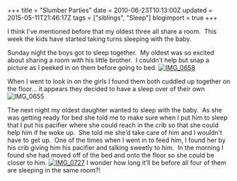+++
title = "Slumber Parties"
date = 2010-06-23T10:13:00Z
updated = 2015-05-11T21:46:17Z
tags = ["siblings", "Sleep"]
blogimport = true 
+++

I think I’ve mentioned before that my oldest three all share a room.&#160; This week the kids have started taking turns sleeping with the baby.&#160; 

Sunday night the boys got to sleep together.&#160; My oldest was so excited about sharing a room with his little brother.&#160; I couldn’t help but snap a picture as I peeked in on them before going to bed. 
 [![IMG_0658](https://latc.s3.amazonaws.com/wp-content/uploads/2010/06/IMG_0658.jpg "IMG_0658")](https://latc.s3.amazonaws.com/wp-content/uploads/2010/06/IMG_0658.jpg)  

When I went to look in on the girls I found them both cuddled up together on the floor… it appears they decided to have a sleep over of their own![![IMG_0655](https://latc.s3.amazonaws.com/wp-content/uploads/2010/06/IMG_0655.jpg "IMG_0655")](https://latc.s3.amazonaws.com/wp-content/uploads/2010/06/IMG_0655.jpg)

The next night my oldest daughter wanted to sleep with the baby.&#160; As she was getting ready for bed she told me to make sure when I put him to sleep that I put his pacifier where she could reach in the crib so that she could help him if he woke up.&#160; She told me she’d take care of him and I wouldn’t have to get up.&#160; One of the times when I went in to feed him, I found her by his crib giving him his pacifier and talking sweetly to him.&#160; In the morning I found she had moved off of the bed and onto the floor so she could be closer to him. [![IMG_0727](https://latc.s3.amazonaws.com/wp-content/uploads/2010/06/IMG_0727.jpg "IMG_0727")](https://latc.s3.amazonaws.com/wp-content/uploads/2010/06/IMG_0727.jpg) I wonder how long it’ll be before all four of them are sleeping in the same room?!
